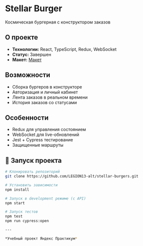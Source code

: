 # Stellar Burger

Космическая бургерная с конструктором заказов

## О проекте
- **Технологии:** React, TypeScript, Redux, WebSocket
- **Статус:** Завершен
- **Макет:** [Макет](<https://www.figma.com/file/vIywAvqfkOIRWGOkfOnReY/React-Fullstack_-Проектные-задачи-(3-месяца)_external_link?type=design&node-id=0-1&mode=design>)

## Возможности
- Сборка бургеров в конструкторе
- Авторизация и личный кабинет  
- Лента заказов в реальном времени
- История заказов со статусами

## Особенности
- Redux для управления состоянием
- WebSocket для live-обновлений
- Jest + Cypress тестирование
- Защищенные маршруты

 ## 🚀 Запуск проекта
 
```bash
# Клонировать репозиторий
git clone https://github.com/LEGION13-alt/stellar-burgers.git

# Установить зависимости
npm install

# Запуск в development режиме (с API)
npm start

# Запуск тестов
npm test
npm run cypress:open

---

*Учебный проект Яндекс Практикум*
